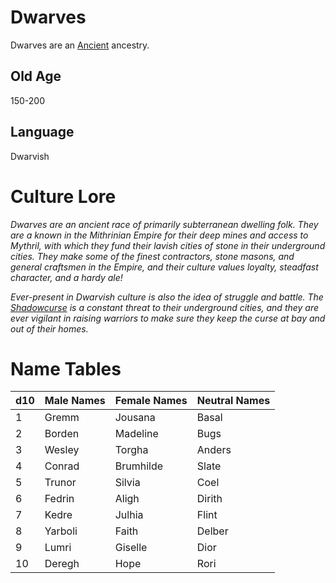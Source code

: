 # Dwarves

Dwarves are an [Ancient](../Mechanical/Ancient.md) ancestry.

## Old Age

150-200

## Language

Dwarvish

# Culture Lore

*Dwarves are an ancient race of primarily subterranean dwelling folk. They are a known in the Mithrinian Empire for their deep mines and access to Mythril, with which they fund their lavish cities of stone in their underground cities. They make some of the finest contractors, stone masons, and general craftsmen in the Empire, and their culture values loyalty, steadfast character, and a hardy ale!*

*Ever-present in Dwarvish culture is also the idea of struggle and battle. The [Shadowcurse](../../../Game%20Procedures/Hazards/Shadowcurse.md) is a constant threat to their underground cities, and they are ever vigilant in raising warriors to make sure they keep the curse at bay and out of their homes.*

# Name Tables

| d10 | Male Names | Female Names | Neutral Names |
| --- | ---------- | ------------ | ------------- |
| 1   | Gremm      | Jousana      | Basal         |
| 2   | Borden     | Madeline     | Bugs          |
| 3   | Wesley     | Torgha       | Anders        |
| 4   | Conrad     | Brumhilde    | Slate         |
| 5   | Trunor     | Silvia       | Coel          |
| 6   | Fedrin     | Aligh        | Dirith        |
| 7   | Kedre      | Julhia       | Flint         |
| 8   | Yarboli    | Faith        | Delber        |
| 9   | Lumri      | Giselle      | Dior          |
| 10  | Deregh     | Hope         | Rori          |
